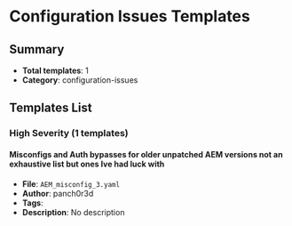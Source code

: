 # Configuration Issues Templates

## Summary
- **Total templates**: 1
- **Category**: configuration-issues

## Templates List

### High Severity (1 templates)

#### Misconfigs and Auth bypasses for older unpatched AEM versions not an exhaustive list but ones Ive had luck with
- **File**: `AEM_misconfig_3.yaml`
- **Author**: panch0r3d
- **Tags**: 
- **Description**: No description

